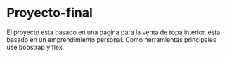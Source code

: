 # Proyecto-final
El proyecto esta basado en una pagina para la venta de ropa interior, esta basado en un emprendimiento personal.
Como herramientas principales use boostrap y flex.
